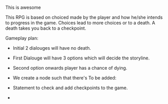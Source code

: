 This is awesome

This RPG is based on choiced made by the player and how he/she intends to progress in the game. Choices lead to more choices or to a death.
A death takes you back to a checkpoint. 


Gameplay plan:

- Initial 2 dialouges will have no death.
- First Dialouge will have 3 options which will decide the storyline.
- Second option onwards player has a chance of dying.
- We create a node such that there's 
To be added:

- Statement to check and add checkpoints to the game.
- 
